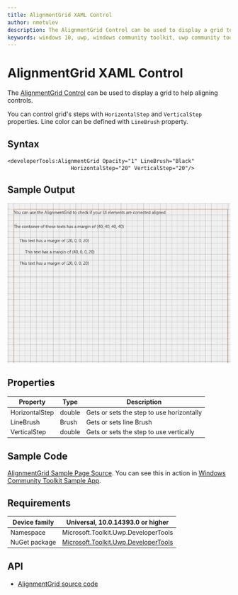 ```yaml
---
title: AlignmentGrid XAML Control 
author: nmetulev
description: The AlignmentGrid Control can be used to display a grid to help aligning controls.
keywords: windows 10, uwp, windows community toolkit, uwp community toolkit, uwp toolkit, AlignmentGrid, XAML Control, xaml
---
```


# AlignmentGrid XAML Control 

The [AlignmentGrid Control](https://docs.microsoft.com/dotnet/api/microsoft.toolkit.uwp.developertools.alignmentgrid) can be used to display a grid to help aligning controls.

You can control grid's steps with `HorizontalStep` and `VerticalStep` properties. Line color can be defined with `LineBrush` property.

## Syntax

```xaml
<developerTools:AlignmentGrid Opacity="1" LineBrush="Black"
                    HorizontalStep="20" VerticalStep="20"/>
```

## Sample Output

![AlignmentGrid image](../resources/images/DeveloperTools/AlignmentGrid.jpg)

## Properties

| Property | Type | Description |
| -- | -- | -- |
| HorizontalStep | double | Gets or sets the step to use horizontally |
| LineBrush | Brush | Gets or sets line Brush |
| VerticalStep | double | Gets or sets the step to use vertically |

## Sample Code

[AlignmentGrid Sample Page Source](https://github.com/Microsoft/UWPCommunityToolkit/tree/master/Microsoft.Toolkit.Uwp.SampleApp/SamplePages/AlignmentGrid). You can see this in action in [Windows Community Toolkit Sample App](https://www.microsoft.com/store/apps/9NBLGGH4TLCQ).

## Requirements

| Device family | Universal, 10.0.14393.0 or higher |
| --- | --- |
| Namespace | Microsoft.Toolkit.Uwp.DeveloperTools |
| NuGet package | [Microsoft.Toolkit.Uwp.DeveloperTools](https://www.nuget.org/packages/Microsoft.Toolkit.Uwp.DeveloperTools/) |

## API

* [AlignmentGrid source code](https://github.com/Microsoft/UWPCommunityToolkit/tree/master/Microsoft.Toolkit.Uwp.DeveloperTools/AlignmentGrid)

